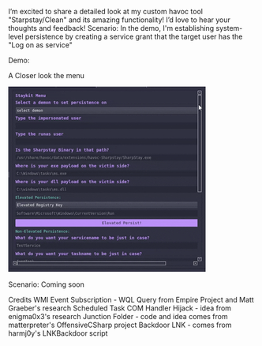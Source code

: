 I’m excited to share a detailed look at my custom havoc tool "Starpstay/Clean" and its amazing functionality! I’d love to hear your thoughts and feedback!
Scenario: In the demo, I'm establishing system-level persistence by creating a service grant that the target user has the "Log on as service"

Demo:

A Closer look the menu

![SharpStay](https://github.com/bushidokarat3/Havoc/blob/main/SharpstayKit/SharpStay_menu.gif?raw=true)

Scenario: Coming soon





















Credits
WMI Event Subscription - WQL Query from Empire Project and Matt Graeber's research
Scheduled Task COM Handler Hijack - idea from enigma0x3's research
Junction Folder - code and idea comes from matterpreter's OffensiveCSharp project
Backdoor LNK - comes from harmj0y's LNKBackdoor script
